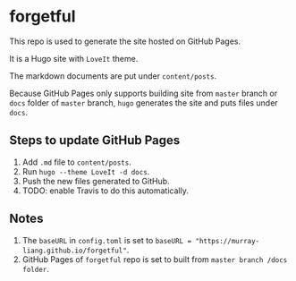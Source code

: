 # forgetful

This repo is used to generate the site hosted on GitHub Pages.

It is a Hugo site with `LoveIt` theme.

The markdown documents are put under `content/posts`.

Because GitHub Pages only supports building site from `master` branch or `docs` folder of `master` branch, `hugo` generates the site and puts files under `docs`.

## Steps to update GitHub Pages
1. Add `.md` file to `content/posts`.
2. Run `hugo --theme LoveIt -d docs`.
3. Push the new files generated to GitHub.
4. TODO: enable Travis to do this automatically.

## Notes
1. The `baseURL` in `config.toml` is set to `baseURL = "https://murray-liang.github.io/forgetful"`.
2. GitHub Pages of `forgetful` repo is set to built from `master branch /docs folder`.
